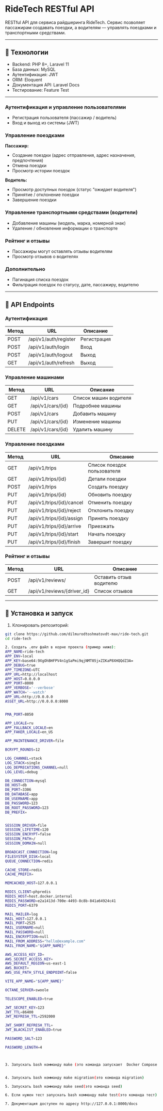 # RideTech RESTful API

RESTful API для сервиса райдшеринга RideTech. Сервис позволяет пассажирам создавать поездки, а водителям — управлять поездками и транспортными средствами.  

---

## 🔹 Технологии

- Backend: PHP 8+, Laravel 11  
- База данных: MySQL  
- Аутентификация:  JWT
- ORM: Eloquent  
- Документация API: Laravel Docs 
- Тестирование: Feature Test  

---


### Аутентификация и управление пользователями

- Регистрация пользователя (пассажир / водитель)  
- Вход и выход из системы (JWT)  

### Управление поездками

**Пассажир:**

- Создание поездки (адрес отправления, адрес назначения, предпочтения)  
- Отмена поездки  
- Просмотр истории поездок  

**Водитель:**

- Просмотр доступных поездок (статус "ожидает водителя")  
- Принятие / отклонение поездки  
- Завершение поездки  

### Управление транспортными средствами (водители)

- Добавление машины (модель, марка, номерной знак)  
- Удаление / обновление информации о транспорте  

### Рейтинг и отзывы

- Пассажиры могут оставлять отзывы водителям  
- Просмотр отзывов о водителях  

### Дополнительно

- Пагинация списка поездок  
- Фильтрация поездок по статусу, дате, пассажиру, водителю  

---

## 🔹 API Endpoints

### Аутентификация

| Метод | URL | Описание |
|-------|-----|----------|
| POST | /api/v1/auth/register | Регистрация |
| POST | /api/v1/auth/login | Вход |
| POST | /api/v1/auth/logout | Выход |
| GET  | /api/v1/auth/refresh | Выход |

### Управление машинами

| Метод | URL | Описание |
|-------|-----|----------|
| GET  | /api/v1/cars | Список машин водителя |
| GET  | /api/v1/cars/{id} | Подробнее машины |
| POST | /api/v1/cars | Добавить машину |
| PUT  | /api/v1/cars/{id} | Изменение машины |
| DELETE | /api/v1/cars/{id} | Удалить машину |

### Управление поездками

| Метод | URL | Описание |
|-------|-----|----------|
| GET  | /api/v1/trips | Список поездок пользователя |
| GET  | /api/v1/trips/{id} | Детали поездки |
| POST | /api/v1/trips | Создать поездку |
| PUT  | /api/v1/trips/{id} | Обновить поездку |
| PUT  | /api/v1/trips/{id}/cancel | Отменить поездку |
| PUT  | /api/v1/trips/{id}/reject | Отклонить поездку |
| PUT  | /api/v1/trips/{id}/assign | Принять поездку |
| PUT  | /api/v1/trips/{id}/arrive | Приезжать |
| PUT  | /api/v1/trips/{id}/start | Начать поездку |
| PUT  | /api/v1/trips/{id}/finish | Завершит поездку |



### Рейтинг и отзывы

| Метод | URL | Описание |
|-------|-----|----------|
| POST | /api/v1/reviews/ | Оставить отзыв водителю |
| GET  | /api/v1/reviews/{driver_id} | Список отзывов |

---

## 🔹 Установка и запуск

1. Клонировать репозиторий:

```bash
git clone https://github.com/dilmurodtoshmatovdt-max/ride-tech.git
cd ride-tech

2. Создать .env файл в корне проекта (пример ниже):
APP_NAME=ride-tech
APP_ENV=local
APP_KEY=base64:9XgOhBHFPV4n1gSaPmi9qjNMT05jxZIKaP8XHQQdZ3A=
APP_DEBUG=true
APP_TIMEZONE=UTC
APP_URL=http://localhost
APP_HOST=0.0.0.0
APP_PORT=8000
APP_VERBOSE='--verbose'
APP_WATCH='--watch'
APP_URL=http://0.0.0.0
ASSET_URL=http://0.0.0.0:8000


PMA_PORT=8050

APP_LOCALE=ru
APP_FALLBACK_LOCALE=en
APP_FAKER_LOCALE=en_US

APP_MAINTENANCE_DRIVER=file

BCRYPT_ROUNDS=12

LOG_CHANNEL=stack
LOG_STACK=single
LOG_DEPRECATIONS_CHANNEL=null
LOG_LEVEL=debug

DB_CONNECTION=mysql
DB_HOST=db
DB_PORT=3306
DB_DATABASE=app
DB_USERNAME=app
DB_PASSWORD=123
DB_ROOT_PASSWORD=123
DB_PREFIX=


SESSION_DRIVER=file
SESSION_LIFETIME=120
SESSION_ENCRYPT=false
SESSION_PATH=/
SESSION_DOMAIN=null

BROADCAST_CONNECTION=log
FILESYSTEM_DISK=local
QUEUE_CONNECTION=redis

CACHE_STORE=redis
CACHE_PREFIX=

MEMCACHED_HOST=127.0.0.1

REDIS_CLIENT=phpredis
REDIS_HOST=host.docker.internal
REDIS_PASSWORD=e2a1413d-700e-4493-8c8b-841a64924c41
REDIS_PORT=6379

MAIL_MAILER=log
MAIL_HOST=127.0.0.1
MAIL_PORT=2525
MAIL_USERNAME=null
MAIL_PASSWORD=null
MAIL_ENCRYPTION=null
MAIL_FROM_ADDRESS="hello@example.com"
MAIL_FROM_NAME="${APP_NAME}"

AWS_ACCESS_KEY_ID=
AWS_SECRET_ACCESS_KEY=
AWS_DEFAULT_REGION=us-east-1
AWS_BUCKET=
AWS_USE_PATH_STYLE_ENDPOINT=false

VITE_APP_NAME="${APP_NAME}"

OCTANE_SERVER=swoole

TELESCOPE_ENABLED=true

JWT_SECRET_KEY=123
JWT_TTL=86400
JWT_REFRESH_TTL=2592000

JWT_SHORT_REFRESH_TTL=
JWT_BLACKLIST_ENABLED=true

PASSWORD_SALT=123

PASSWORD_LENGTH=4



3. Запускать bash комманду make (это команда запускает  Docker Compose с указанным проектом ride-tech)


4. Запускать bash комманду make migration(это команда migration)

5. Запускать bash комманду make seed(это команда seed)

6. Если нужен тест запускать bash комманду make test(это команда тест)

7. Документация доступен по адресу http://127.0.0.1:8000/docs